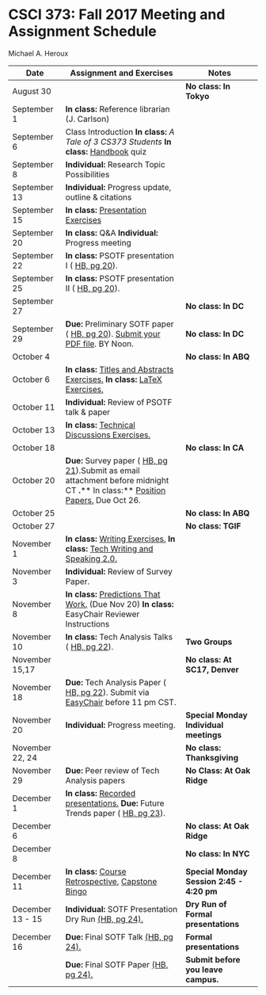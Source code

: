 # CSCI 373: Fall 2017 Meeting and Assignment Schedule

Michael A. Heroux



| **Date** | **Assignment and Exercises** | **Notes** |
| --- | --- | --- |
| August 30 |   | **No class: In Tokyo** |
| September 1 | **In class:** Reference librarian (J. Carlson) |   |
| September 6 | Class Introduction **In class:** _A Tale of 3 CS373 Students_ **In class:** [Handbook](file:///tmp/d20171230-4-szwb5x/CSCI373CourseHandbookFifteenthEdition.pdf) quiz |   |
| September 8 | **Individual:** Research Topic Possibilities |   |
| September 13 | **Individual:** Progress update, outline &amp; citations |   |
| September 15 | **In class:** [Presentation Exercises](file:///tmp/d20171230-4-szwb5x/PresentationsThatWork.htm) |   |
| September 20 | **In class:** Q&amp;A **Individual:** Progress meeting |   |
| September 22 | **In class:** PSOTF presentation I ( [HB, pg 20](file:///tmp/d20171230-4-szwb5x/CSCI373CourseHandbookFifteenthEdition.pdf)). |   |
| September 25 | **In class:** PSOTF presentation II ( [HB, pg 20](file:///tmp/d20171230-4-szwb5x/CSCI373CourseHandbookFifteenthEdition.pdf)). |   |
| September 27 |   | **No class: In DC** |
| September 29 | **Due:** Preliminary SOTF paper ( [HB, pg 20](file:///tmp/d20171230-4-szwb5x/CSCI373CourseHandbookFifteenthEdition.pdf)). [Submit your PDF file](https://easychair.org/conferences/?conf=psotffall2017). BY Noon. | **No class: In DC** |
| October 4 |   | **No class: In ABQ** |
| October 6 | **In class:** [Titles and Abstracts Exercises.](file:///tmp/d20171230-4-szwb5x/TitlesAndAbstractsThatWork.htm) **In class:** [LaTeX Exercises.](file:///tmp/d20171230-4-szwb5x/UsingLatex.htm) |   |
| October 11 | **Individual:** Review of PSOTF talk &amp; paper |   |
| October 13 | **In class:** [Technical Discussions Exercises.](file:///tmp/d20171230-4-szwb5x/DiscussionsThatWork.htm) |   |
| October 18 |   | **No class: In CA** |
| October 20 | **Due:** Survey paper ( [HB, pg 21](file:///tmp/d20171230-4-szwb5x/CSCI373CourseHandbookFifteenthEdition.pdf)).Submit as email attachment before midnight CT **.**** In class:** [Position Papers.](file:///tmp/d20171230-4-szwb5x/PositionPapersThatWork.htm) Due Oct 26. |   |
| October 25 |   | **No class: In ABQ** |
| October 27 |   | **No class: TGIF** |
| November 1 | **In class:** [Writing Exercises.](file:///tmp/d20171230-4-szwb5x/BetterTechnicalWriting.htm) **In class:** [Tech Writing and Speaking 2.0.](file:///tmp/d20171230-4-szwb5x/TechWritingSpeaking2.0.pdf) |   |
| November 3 | **Individual:** Review of Survey Paper. |   |
| November 8 | **In class:** [Predictions That Work.](file:///tmp/d20171230-4-szwb5x/PredictionsThatWork.htm) (Due Nov 20) **In class:** EasyChair Reviewer Instructions |   |
| November 10 | **In class:** Tech Analysis Talks ( [HB, pg 22](file:///tmp/d20171230-4-szwb5x/CSCI373CourseHandbookFifteenthEdition.pdf)). | **Two Groups** |
| November 15,17 |   | **No class: At SC17, Denver** |
| November 18 | **Due:** Tech Analysis Paper ( [HB, pg 22](file:///tmp/d20171230-4-szwb5x/CSCI373CourseHandbookFifteenthEdition.pdf)). Submit via [EasyChair](https://easychair.org/conferences/?conf=fall2017373techanaly) before 11 pm CST. |   |
| November 20 | **Individual:** Progress meeting. | **Special Monday Individual meetings** |
| November 22, 24 |   | **No class: Thanksgiving** |
| November 29 | **Due:** Peer review of Tech Analysis papers | **No Class: At Oak Ridge** |
| December 1 | **In class:** [Recorded presentations.](file:///tmp/d20171230-4-szwb5x/RecordedPresentationActivity.htm) **Due:** Future Trends paper ( [HB, pg 23](file:///tmp/d20171230-4-szwb5x/CSCI373CourseHandbookFifteenthEdition.pdf)). |   |
| December 6 |   | **No class: At Oak Ridge** |
| December 8 |   | **No class: In NYC** |
| December 11 | **In class:** [Course Retrospective](file:///tmp/d20171230-4-szwb5x/ACourseRetrospective.htm), [Capstone Bingo](file:///tmp/d20171230-4-szwb5x/CapstoneBingo.htm) | **Special Monday Session 2:45 - 4:20 pm** |
| December 13 - 15 | **Individual:** SOTF Presentation Dry Run [(HB, pg 24).](file:///tmp/d20171230-4-szwb5x/CSCI373CourseHandbookFifteenthEdition.pdf) | **Dry Run of Formal presentations** |
| December 16 | **Due:** Final SOTF Talk [(HB, pg 24).](file:///tmp/d20171230-4-szwb5x/CSCI373CourseHandbookFifteenthEdition.pdf) | **Formal presentations** |
|   | **Due:** Final SOTF Paper [(HB, pg 24).](file:///tmp/d20171230-4-szwb5x/CSCI373CourseHandbookFifteenthEdition.pdf) | **Submit before you leave campus.** |
